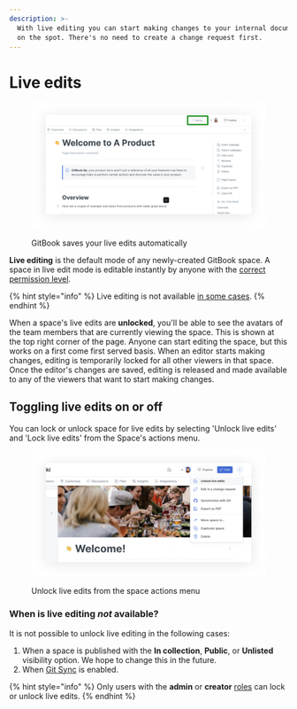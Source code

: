 ```yaml
---
description: >-
  With live editing you can start making changes to your internal documentation
  on the spot. There's no need to create a change request first.
---
```


# Live edits

<div data-full-width="true">

<figure><img src="../../.gitbook/assets/saving.png" alt="A screenshot of a GitBook space. Near the top-right corner, &#x22;saving&#x22; is highlighted, showing how GitBook automatically saves your work in live edit mode."><figcaption><p>GitBook saves your live edits automatically</p></figcaption></figure>

</div>

**Live editing** is the default mode of any newly-created GitBook space. A space in live edit mode is editable instantly by anyone with the [correct permission level](../../account-management/member-management/).

{% hint style="info" %}
Live editing is not available [in some cases](live-edits.md#when-is-live-editing-not-available).
{% endhint %}

When a space's live edits are **unlocked**, you'll be able to see the avatars of the team members that are currently viewing the space. This is shown at the top right corner of the page. Anyone can start editing the space, but this works on a first come first served basis. When an editor starts making changes, editing is temporarily locked for all other viewers in that space. Once the editor's changes are saved, editing is released and made available to any of the viewers that want to start making changes.

## Toggling live edits on or off

You can lock or unlock space for live edits by selecting 'Unlock live edits' and 'Lock live edits' from the Space's actions menu.

<div data-full-width="true">

<figure><img src="../../.gitbook/assets/Unlock live edits.png" alt=""><figcaption><p>Unlock live edits from the space actions menu</p></figcaption></figure>

</div>

### When is live editing _not_ available?

It is not possible to unlock live editing in the following cases:

1. When a space is published with the **In collection**, **Public**, or **Unlisted** visibility option. We hope to change this in the future.
2. When [Git Sync](../../integrations/git-sync/) is enabled.

{% hint style="info" %}
Only users with the **admin** or **creator** [roles](../../account-management/member-management/roles.md) can lock or unlock live edits.
{% endhint %}
